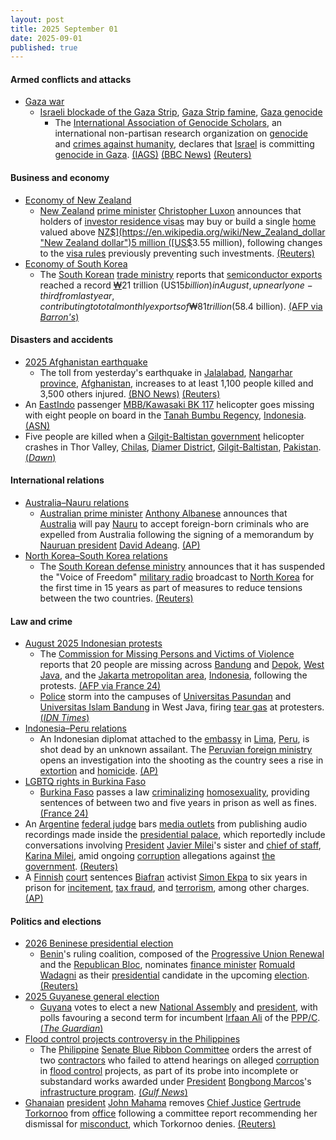 ```yaml
---
layout: post
title: 2025 September 01
date: 2025-09-01
published: true
---
```



#### Armed conflicts and attacks

* [Gaza war](https://en.wikipedia.org/wiki/Gaza_war "Gaza war")
  * [Israeli blockade of the Gaza Strip](https://en.wikipedia.org/wiki/Israeli_blockade_of_the_Gaza_Strip_%282023%E2%80%93present%29 "Israeli blockade of the Gaza Strip (2023–present)"), [Gaza Strip famine](https://en.wikipedia.org/wiki/Gaza_Strip_famine "Gaza Strip famine"), [Gaza genocide](https://en.wikipedia.org/wiki/Gaza_genocide "Gaza genocide")
    * The [International Association of Genocide Scholars](https://en.wikipedia.org/wiki/International_Association_of_Genocide_Scholars "International Association of Genocide Scholars"), an international non-partisan research organization on [genocide](https://en.wikipedia.org/wiki/Genocide "Genocide") and [crimes against humanity](https://en.wikipedia.org/wiki/Crimes_against_humanity "Crimes against humanity"), declares that [Israel](https://en.wikipedia.org/wiki/Israel "Israel") is committing [genocide in Gaza](https://en.wikipedia.org/wiki/Gaza_genocide "Gaza genocide"). [(IAGS)](https://genocidescholars.org/wp-content/uploads/2025/08/IAGS-Resolution-on-Gaza-FINAL.pdf) [(BBC News)](https://www.bbc.com/news/articles/cde3eyzdr63o) [(Reuters)](https://www.reuters.com/world/middle-east/israel-is-committing-genocide-gaza-scholars-association-says-2025-09-01/)

#### Business and economy

* [Economy of New Zealand](https://en.wikipedia.org/wiki/Economy_of_New_Zealand "Economy of New Zealand")
  * [New Zealand](https://en.wikipedia.org/wiki/New_Zealand "New Zealand") [prime minister](https://en.wikipedia.org/wiki/Prime_Minister_of_New_Zealand "Prime Minister of New Zealand") [Christopher Luxon](https://en.wikipedia.org/wiki/Christopher_Luxon "Christopher Luxon") announces that holders of [investor residence visas](https://en.wikipedia.org/wiki/Immigrant_investor_programs "Immigrant investor programs") may buy or build a single [home](https://en.wikipedia.org/wiki/Housing_in_New_Zealand "Housing in New Zealand") valued above [NZ$](https://en.wikipedia.org/wiki/New_Zealand_dollar "New Zealand dollar")5 million ([US$](https://en.wikipedia.org/wiki/USD "USD")3.55 million), following changes to the [visa rules](https://en.wikipedia.org/wiki/Visa_policy_of_New_Zealand "Visa policy of New Zealand") previously preventing such investments. [(Reuters)](https://www.reuters.com/world/asia-pacific/new-zealand-allow-some-foreign-investors-buy-homes-2025-09-01/)
* [Economy of South Korea](https://en.wikipedia.org/wiki/Economy_of_South_Korea "Economy of South Korea")
  * The [South Korean](https://en.wikipedia.org/wiki/South_Korea "South Korea") [trade ministry](https://en.wikipedia.org/wiki/Ministry_of_Trade%2C_Industry_and_Energy "Ministry of Trade, Industry and Energy") reports that [semiconductor exports](https://en.wikipedia.org/wiki/Semiconductor_industry_in_South_Korea "Semiconductor industry in South Korea") reached a record [₩](https://en.wikipedia.org/wiki/South_Korean_won "South Korean won")21 trillion (US$15 billion) in August, up nearly one-third from last year, contributing to total monthly exports of ₩81 trillion ($58.4 billion). [(AFP via *Barron's*)](https://www.barrons.com/news/s-korea-posts-record-semiconductor-exports-in-august-b5d59a59)

#### Disasters and accidents

* [2025 Afghanistan earthquake](https://en.wikipedia.org/wiki/2025_Afghanistan_earthquake "2025 Afghanistan earthquake")
  * The toll from yesterday's earthquake in [Jalalabad](https://en.wikipedia.org/wiki/Jalalabad "Jalalabad"), [Nangarhar province](https://en.wikipedia.org/wiki/Nangarhar_province "Nangarhar province"), [Afghanistan](https://en.wikipedia.org/wiki/Afghanistan "Afghanistan"), increases to at least 1,100 people killed and 3,500 others injured. [(BNO News)](https://bnonews.com/index.php/2025/09/death-toll-from-afghanistan-earthquake-rises-to-1100/) [(Reuters)](https://www.reuters.com/world/asia-pacific/afghanistan-earthquake-kills-800-injures-2800-taliban-asks-world-help-2025-09-01/)
* An [EastIndo](https://en.wikipedia.org/wiki/EastIndo "EastIndo") passenger [MBB/Kawasaki BK 117](https://en.wikipedia.org/wiki/MBB/Kawasaki_BK_117 "MBB/Kawasaki BK 117") helicopter goes missing with eight people on board in the [Tanah Bumbu Regency](https://en.wikipedia.org/wiki/Tanah_Bumbu_Regency "Tanah Bumbu Regency"), [Indonesia](https://en.wikipedia.org/wiki/Indonesia "Indonesia"). [(ASN)](https://asn.flightsafety.org/wikibase/541816)
* Five people are killed when a [Gilgit-Baltistan government](https://en.wikipedia.org/wiki/Government_of_Gilgit-Baltistan "Government of Gilgit-Baltistan") helicopter crashes in Thor Valley, [Chilas](https://en.wikipedia.org/wiki/Chilas "Chilas"), [Diamer District](https://en.wikipedia.org/wiki/Diamer_District "Diamer District"), [Gilgit-Baltistan](https://en.wikipedia.org/wiki/Gilgit-Baltistan "Gilgit-Baltistan"), [Pakistan](https://en.wikipedia.org/wiki/Pakistan "Pakistan"). [(*Dawn*)](https://www.dawn.com/news/1938881/crew-of-5-dead-as-gb-govts-helicopter-crashes-in-chilas-officials)

#### International relations

* [Australia–Nauru relations](https://en.wikipedia.org/wiki/Australia%E2%80%93Nauru_relations "Australia–Nauru relations")
  * [Australian prime minister](https://en.wikipedia.org/wiki/Australian_prime_minister "Australian prime minister") [Anthony Albanese](https://en.wikipedia.org/wiki/Anthony_Albanese "Anthony Albanese") announces that [Australia](https://en.wikipedia.org/wiki/Australia "Australia") will pay [Nauru](https://en.wikipedia.org/wiki/Nauru "Nauru") to accept foreign-born criminals who are expelled from Australia following the signing of a memorandum by [Nauruan president](https://en.wikipedia.org/wiki/President_of_Nauru "President of Nauru") [David Adeang](https://en.wikipedia.org/wiki/David_Adeang "David Adeang"). [(AP)](https://apnews.com/article/australia-nauru-criminals-deportations-5660a662c7587bd251bca88f6046122a)
* [North Korea–South Korea relations](https://en.wikipedia.org/wiki/North_Korea%E2%80%93South_Korea_relations "North Korea–South Korea relations")
  * The [South Korean defense ministry](https://en.wikipedia.org/wiki/Ministry_of_National_Defense_%28South_Korea%29 "Ministry of National Defense (South Korea)") announces that it has suspended the "Voice of Freedom" [military radio](https://en.wikipedia.org/wiki/Military_radio "Military radio") broadcast to [North Korea](https://en.wikipedia.org/wiki/North_Korea "North Korea") for the first time in 15 years as part of measures to reduce tensions between the two countries. [(Reuters)](https://www.reuters.com/world/asia-pacific/south-korea-suspends-anti-north-korea-radio-broadcasts-2025-09-01/)

#### Law and crime

* [August 2025 Indonesian protests](https://en.wikipedia.org/wiki/August_2025_Indonesian_protests "August 2025 Indonesian protests")
  * The [Commission for Missing Persons and Victims of Violence](https://en.wikipedia.org/wiki/Commission_for_Missing_Persons_and_Victims_of_Violence "Commission for Missing Persons and Victims of Violence") reports that 20 people are missing across [Bandung](https://en.wikipedia.org/wiki/Bandung "Bandung") and [Depok](https://en.wikipedia.org/wiki/Depok "Depok"), [West Java](https://en.wikipedia.org/wiki/West_Java "West Java"), and the [Jakarta metropolitan area](https://en.wikipedia.org/wiki/Jakarta_metropolitan_area "Jakarta metropolitan area"), [Indonesia](https://en.wikipedia.org/wiki/Indonesia "Indonesia"), following the protests. [(AFP via France 24)](https://www.france24.com/en/live-news/20250902-20-people-missing-after-deadly-indonesia-protests)
  * [Police](https://en.wikipedia.org/wiki/Indonesian_National_Police "Indonesian National Police") storm into the campuses of [Universitas Pasundan](https://en.wikipedia.org/wiki/Universitas_Pasundan "Universitas Pasundan") and [Universitas Islam Bandung](https://en.wikipedia.org/wiki/Universitas_Islam_Bandung "Universitas Islam Bandung") in West Java, firing [tear gas](https://en.wikipedia.org/wiki/Tear_gas "Tear gas") at protesters. [(*IDN Times*)](https://jabar.idntimes.com/news/jawa-barat/polisi-berondong-kampus-unpas-dan-unisba-dengan-gas-air-mata-00-9y7yl-vrpmnn)
* [Indonesia–Peru relations](https://en.wikipedia.org/wiki/Indonesia%E2%80%93Peru_relations "Indonesia–Peru relations")
  * An Indonesian diplomat attached to the [embassy](https://en.wikipedia.org/wiki/List_of_diplomatic_missions_of_Indonesia "List of diplomatic missions of Indonesia") in [Lima](https://en.wikipedia.org/wiki/Lima "Lima"), [Peru](https://en.wikipedia.org/wiki/Peru "Peru"), is shot dead by an unknown assailant. The [Peruvian foreign ministry](https://en.wikipedia.org/wiki/Ministry_of_Foreign_Affairs_%28Peru%29 "Ministry of Foreign Affairs (Peru)") opens an investigation into the shooting as the country sees a rise in [extortion](https://en.wikipedia.org/wiki/Extortion "Extortion") and [homicide](https://en.wikipedia.org/wiki/Homicide "Homicide"). [(AP)](https://apnews.com/article/peru-shooting-indonesia-diplomat-boluarte-crime-54ef403f19d3639ed99aa965bc8d11a8)
* [LGBTQ rights in Burkina Faso](https://en.wikipedia.org/wiki/LGBTQ_rights_in_Burkina_Faso "LGBTQ rights in Burkina Faso")
  * [Burkina Faso](https://en.wikipedia.org/wiki/Burkina_Faso "Burkina Faso") passes a law [criminalizing](https://en.wikipedia.org/wiki/Criminalization_of_homosexuality "Criminalization of homosexuality") [homosexuality](https://en.wikipedia.org/wiki/Homosexuality "Homosexuality"), providing sentences of between two and five years in prison as well as fines. [(France 24)](https://www.france24.com/en/africa/20250902-burkina-faso-s-junta-passes-law-banning-homosexuality)
* An [Argentine](https://en.wikipedia.org/wiki/Argentina "Argentina") [federal judge](https://en.wikipedia.org/wiki/Judiciary_of_Argentina "Judiciary of Argentina") bars [media outlets](https://en.wikipedia.org/wiki/Mass_media_in_Argentina "Mass media in Argentina") from publishing audio recordings made inside the [presidential palace](https://en.wikipedia.org/wiki/Casa_Rosada "Casa Rosada"), which reportedly include conversations involving [President](https://en.wikipedia.org/wiki/President_of_Argentina "President of Argentina") [Javier Milei](https://en.wikipedia.org/wiki/Javier_Milei "Javier Milei")'s sister and [chief of staff](https://en.wikipedia.org/wiki/General_Secretariat_of_the_Presidency "General Secretariat of the Presidency"), [Karina Milei](https://en.wikipedia.org/wiki/Karina_Milei "Karina Milei"), amid ongoing [corruption](https://en.wikipedia.org/wiki/Corruption_in_Argentina "Corruption in Argentina") allegations against [the government](https://en.wikipedia.org/wiki/Presidency_of_Javier_Milei "Presidency of Javier Milei"). [(Reuters)](https://www.reuters.com/world/americas/argentina-federal-judge-bars-publication-audios-attributed-mileis-sister-2025-09-01/)
* A [Finnish](https://en.wikipedia.org/wiki/Finland "Finland") [court](https://en.wikipedia.org/wiki/Judicial_system_of_Finland "Judicial system of Finland") sentences [Biafran](https://en.wikipedia.org/wiki/Biafra "Biafra") activist [Simon Ekpa](https://en.wikipedia.org/wiki/Simon_Ekpa "Simon Ekpa") to six years in prison for [incitement](https://en.wikipedia.org/wiki/Incitement "Incitement"), [tax fraud](https://en.wikipedia.org/wiki/Tax_fraud "Tax fraud"), and [terrorism](https://en.wikipedia.org/wiki/Terrorism_in_Finland "Terrorism in Finland"), among other charges. [(AP)](https://apnews.com/article/nigeria-finland-separatist-ekpa-d298d311058b4ae9261817bb346967c4)

#### Politics and elections

* [2026 Beninese presidential election](https://en.wikipedia.org/wiki/2026_Beninese_presidential_election "2026 Beninese presidential election")
  * [Benin](https://en.wikipedia.org/wiki/Benin "Benin")'s ruling coalition, composed of the [Progressive Union Renewal](https://en.wikipedia.org/wiki/Progressive_Union_Renewal "Progressive Union Renewal") and the [Republican Bloc](https://en.wikipedia.org/wiki/Republican_Bloc "Republican Bloc"), nominates [finance minister](https://en.wikipedia.org/wiki/Ministry_of_Economy_and_Finance_%28Benin%29 "Ministry of Economy and Finance (Benin)") [Romuald Wadagni](https://en.wikipedia.org/wiki/Romuald_Wadagni "Romuald Wadagni") as their [presidential](https://en.wikipedia.org/wiki/President_of_Benin "President of Benin") candidate in the upcoming [election](https://en.wikipedia.org/wiki/Elections_in_Benin "Elections in Benin"). [(Reuters)](https://www.reuters.com/world/africa/benins-ruling-parties-pick-finance-minister-wadagni-presidential-candidate-2025-09-01/)
* [2025 Guyanese general election](https://en.wikipedia.org/wiki/2025_Guyanese_general_election "2025 Guyanese general election")
  * [Guyana](https://en.wikipedia.org/wiki/Guyana "Guyana") votes to elect a new [National Assembly](https://en.wikipedia.org/wiki/National_Assembly_%28Guyana%29 "National Assembly (Guyana)") and [president](https://en.wikipedia.org/wiki/President_of_Guyana "President of Guyana"), with polls favouring a second term for incumbent [Irfaan Ali](https://en.wikipedia.org/wiki/Irfaan_Ali "Irfaan Ali") of the [PPP/C](https://en.wikipedia.org/wiki/People%27s_Progressive_Party/Civic "People's Progressive Party/Civic"). [(*The Guardian*)](https://www.theguardian.com/world/2025/aug/30/guyana-presidential-election-irfaan-ali-oil)
* [Flood control projects controversy in the Philippines](https://en.wikipedia.org/wiki/Flood_control_projects_controversy_in_the_Philippines_%282024%E2%80%932025%29 "Flood control projects controversy in the Philippines (2024–2025)")
  * The [Philippine](https://en.wikipedia.org/wiki/Philippine "Philippine") [Senate Blue Ribbon Committee](https://en.wikipedia.org/wiki/Senate_Blue_Ribbon_Committee "Senate Blue Ribbon Committee") orders the arrest of two [contractors](https://en.wikipedia.org/wiki/Contractors "Contractors") who failed to attend hearings on alleged [corruption](https://en.wikipedia.org/wiki/Corruption_in_the_Philippines "Corruption in the Philippines") in [flood control](https://en.wikipedia.org/wiki/Flood_control "Flood control") projects, as part of its probe into incomplete or substandard works awarded under [President](https://en.wikipedia.org/wiki/President_of_the_Philippines "President of the Philippines") [Bongbong Marcos](https://en.wikipedia.org/wiki/Bongbong_Marcos "Bongbong Marcos")'s [infrastructure program](https://en.wikipedia.org/wiki/Build_Better_More "Build Better More"). [(*Gulf News*)](https://gulfnews.com/world/asia/philippines/philippines-arrest-of-no-show-contractors-in-flood-control-probe-ordered-1.500252227)
* [Ghanaian](https://en.wikipedia.org/wiki/Ghana "Ghana") [president](https://en.wikipedia.org/wiki/President_of_Ghana "President of Ghana") [John Mahama](https://en.wikipedia.org/wiki/John_Mahama "John Mahama") removes [Chief Justice](https://en.wikipedia.org/wiki/Chief_Justice_of_Ghana "Chief Justice of Ghana") [Gertrude Torkornoo](https://en.wikipedia.org/wiki/Gertrude_Torkornoo "Gertrude Torkornoo") from [office](https://en.wikipedia.org/wiki/Supreme_Court_of_Ghana "Supreme Court of Ghana") following a committee report recommending her dismissal for [misconduct](https://en.wikipedia.org/wiki/Corruption_in_Ghana "Corruption in Ghana"), which Torkornoo denies. [(Reuters)](https://www.reuters.com/world/africa/ghanas-president-removes-countrys-chief-justice-after-investigation-2025-09-01/)
